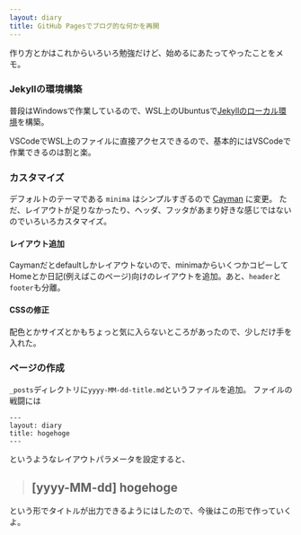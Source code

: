 ```yaml
---
layout: diary
title: GitHub Pagesでブログ的な何かを再開
---
```


作り方とかはこれからいろいろ勉強だけど、始めるにあたってやったことをメモ。

### Jekyllの環境構築

普段はWindowsで作業しているので、WSL上のUbuntusで[Jekyllのローカル環境](https://docs.github.com/ja/enterprise-cloud@latest/pages/setting-up-a-github-pages-site-with-jekyll/creating-a-github-pages-site-with-jekyll)を構築。

VSCodeでWSL上のファイルに直接アクセスできるので、基本的にはVSCodeで作業できるのは割と楽。


### カスタマイズ

デフォルトのテーマである `minima` はシンプルすぎるので [Cayman](https://github.com/pages-themes/cayman) に変更。
ただ、レイアウトが足りなかったり、ヘッダ、フッタがあまり好きな感じではないのでいろいろカスタマイズ。

#### レイアウト追加

Caymanだとdefaultしかレイアウトないので、minimaからいくつかコピーしてHomeとか日記(例えばこのページ)向けのレイアウトを追加。あと、`header`と`footer`も分離。

#### CSSの修正

配色とかサイズとかもちょっと気に入らないところがあったので、少しだけ手を入れた。

### ページの作成

`_posts`ディレクトリに`yyyy-MM-dd-title.md`というファイルを追加。
ファイルの戦闘には

```
---
layout: diary
title: hogehoge
---
```

というようなレイアウトパラメータを設定すると、

> ## [yyyy-MM-dd] hogehoge

という形でタイトルが出力できるようにはしたので、今後はこの形で作っていくよ。